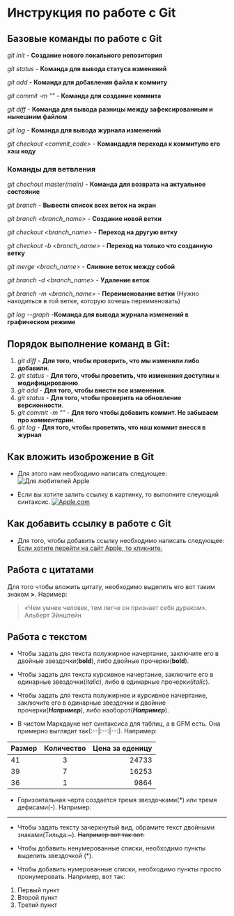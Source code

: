 # Инструкция по работе с Git

## Базовые команды по работе с Git

*git init* - **Создание нового локального репозитория**

*git status* - **Команда для вывода статуса изменений**

*git add* - **Команда для добавления файла к коммиту**

*git commit -m "<message>"* - **Команда для создание коммита**

*git diff* - **Команда для вывода разницы между зафексированным и нынешним файлом**

*git log* - **Команда для вывода журнала изменений**

*git checkout <commit_code>* - **Командадля перехода к коммитупо его хэш коду**


### **Команды для ветвления**


*git chechout master(main)* - **Команда для возврата на актуальное состояние**

*git branch* - **Вывести список всех веток на экран**

*git branch <branch_name>* - **Создание новой ветки**

*git checkout <branch_name>* - **Переход на другую ветку**

*git checkout -b <branch_name>* - **Переход на только что созданную ветку**

*git merge <brach_name>* - **Слияние веток между собой**

*git branch -d <branch_name>* - **Удаление веток**

*git branch -m <branch_name>* - **Переименование ветки** (Нужно находиться в той ветке, которую хочешь переименовать)

*git log --graph* -**Команда для вывода журнала изменений в графическом режиме**

## Порядок выполнение команд в Git:

1. *git diff* - **Для того, чтобы проверить, что мы изменили либо добавили**.
2. *git status* - **Для того, чтобы проветить, что изменения доступны к модифицированию**.
3. *git add* - **Для того, чтобы внести все изменения**.
4. *git status* - **Для того, чтобы проверить на обновление версионности**.
5. *git commit -m "<messenge>"* - **Для того чтобы добавить коммит. Не забываем про _комментарии_**.
6. *git log* - **Для того, чтобы проветить, что наш коммит внесся в журнал**

## Как вложить изоброжение в Git

* Для этого нам необходимо написать следующее: 
![Для любителей Apple](Apple.jpg)

* Если вы хотите залить ссылку в картинку, то выполните слеующий синтаксис. [![Apple.com](AppleLog.jpg)](https://www.apple.com/kz/)

## Как добавить ссылку в работе с Git

* Для того, чтобы добавить ссылку необходимо написать следующее: [Если хотите перейти на сайт Apple, то кликните.](https://www.apple.com/kz/)

## Работа с цитатами

Для того чтобы вложить цитату, необходимо выделить его вот таким знаком   **>**.
Наример:
> «Чем умнее человек, тем легче он признает себя дураком». Альберт Эйнштейн

## Работа с текстом

* Чтобы задать для текста полужирное начертание, заключите его в двойные звездочки(**bold**), либо двойные прочерки(__bold__).

* Чтобы задать для текста курсивное начертание, заключите его в одинарные звездочки(*italic*), либо в одинарные прочерки(_italic_).

* Чтобы задать для текста полужирное и курсивное начертание, заключите его в одинарные звездочки и двойние прочерки(**_Например_**), либо наоборот(__*Например*__).

* В чистом Маркдауне нет синтаксиса для таблиц, а в GFM есть. Она примерно выглядит так(:--|:--:|--:). Например:

|Размер | Количество | Цена за еденицу|
|:-|:-:|-:|
41 | 3 | 24733
39 | 7 | 16253
36 | 1 | 9864

* Горизонтальная черта создается тремя звездочками(*) или тремя дефисами(-). Например:

***

* Чтобы задать тексту зачеркнутый вид, обрамите текст двойными знаками(Тильда:~). ~~Например вот так вот.~~

* Чтобы добавить ненумерованные списки, необходимо пункты выделить звездочкой (*).

* Чтобы добавить нумерованные списки, необходимо пункты просто пронумеровать.
Например, вот так:
1. Первый пункт
2. Второй пункт
3. Третий пункт
